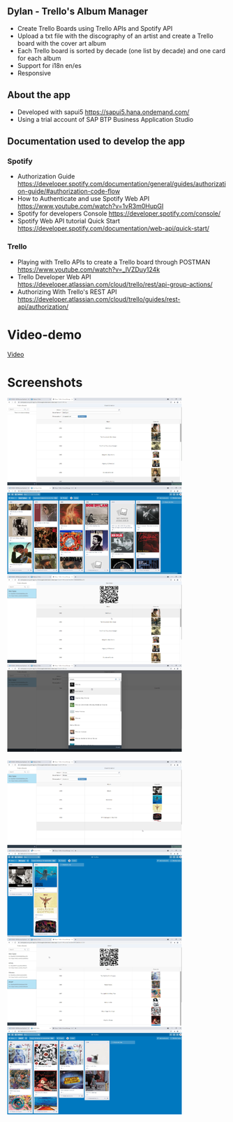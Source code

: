 ## Dylan - Trello's Album Manager

* Create Trello Boards using Trello APIs and Spotify API
* Upload a txt file with the discography of an artist and create a Trello board with the cover art album
* Each Trello board is sorted by decade (one list by decade) and one card for each album 
* Support for i18n en/es
* Responsive

## About the app

* Developed with sapui5 https://sapui5.hana.ondemand.com/
* Using a trial account of SAP BTP Business Application Studio

## Documentation used to develop the app

### Spotify

* Authorization Guide https://developer.spotify.com/documentation/general/guides/authorization-guide/#authorization-code-flow
* How to Authenticate and use Spotify Web API https://www.youtube.com/watch?v=1vR3m0HupGI
* Spotify for developers Console https://developer.spotify.com/console/
* Spotify Web API tutorial Quick Start https://developer.spotify.com/documentation/web-api/quick-start/

### Trello

* Playing with Trello APIs to create a Trello board through POSTMAN https://www.youtube.com/watch?v=_lVZDuy124k
* Trello Developer Web API https://developer.atlassian.com/cloud/trello/rest/api-group-actions/
* Authorizing With Trello's REST API https://developer.atlassian.com/cloud/trello/guides/rest-api/authorization/


# Video-demo
[Video](https://github.com/mtilve/test/blob/master/dylan.mp4)

# Screenshots
<div>
<img src="https://github.com/mtilve/test/blob/master/dylan_1.png" height="200px" width="400px" >
<img src="https://github.com/mtilve/test/blob/master/dylan_2.png" height="200px" width="400px" >
</div>
<div>
<img src="https://github.com/mtilve/test/blob/master/dylan_3.png" height="200px" width="400px" >
<img src="https://github.com/mtilve/test/blob/master/dylan_4.png" height="200px" width="400px" >
</div>
<br>
<div>
<img src="https://github.com/mtilve/test/blob/master/dylan_5.png" height="200px" width="400px" >
<img src="https://github.com/mtilve/test/blob/master/dylan_6.png" height="200px" width="400px" >
</div>
<div>
<img src="https://github.com/mtilve/test/blob/master/dylan_7.png" height="200px" width="400px" >
<img src="https://github.com/mtilve/test/blob/master/dylan_8.png" height="200px" width="400px" >
</div>
